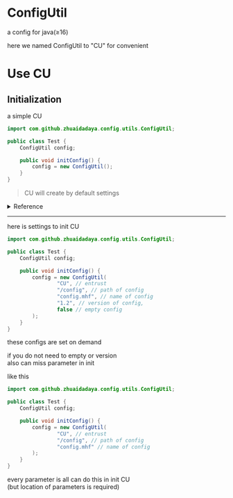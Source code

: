 # ConfigUtil

a config for java(≥16)

here we named ConfigUtil to "CU" for convenient

# Use CU

## Initialization

a simple CU

```java
import com.github.zhuaidadaya.config.utils.ConfigUtil;

public class Test {
    ConfigUtil config;

    public void initConfig() {
        config = new ConfigUtil();
    }
}
```

> CU will create by default settings

<details>
<summary>Reference 
</summary>

```java

public class ConfigUtil {
    public ConfigUtil() {
        defaultUtilConfigs();
        readConfig(true);
    }

    public void defaultUtilConfigs() {
        addUtilConfig("path", System.getProperty("user.dir"));
        addUtilConfig("name", "config.mhf");
        addUtilConfig("version", "1.2");
        addUtilConfig("autoWrite", true);
        addUtilConfig("inseparableLevel", 3);
        addUtilConfig("encryptionHead", false);
        addUtilConfig("encryption", false);
    }
}

```

</details>

<hr>

here is settings to init CU

```java
import com.github.zhuaidadaya.config.utils.ConfigUtil;

public class Test {
    ConfigUtil config;

    public void initConfig() {
        config = new ConfigUtil(
                "CU", // entrust
                "/config", // path of config
                "config.mhf", // name of config
                "1.2", // version of config,
                false // empty config
        );
    }
}
```

these configs are set on demand

if you do not need to empty or version<br>
also can miss parameter in init<br>

like this

```java
import com.github.zhuaidadaya.config.utils.ConfigUtil;

public class Test {
    ConfigUtil config;

    public void initConfig() {
        config = new ConfigUtil(
                "CU", // entrust
                "/config", // path of config
                "config.mhf" // name of config
        );
    }
}
```

every parameter is all can do this in init CU<br>
(but location of parameters is required)

 